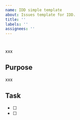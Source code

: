 ```yaml
---
name: IDD simple template
about: Issues template for IDD.
title: ''
labels: ''
assignees: ''
---
```


<!-- Title-->

#

<!-- Overview -->

xxx

## Purpose

xxx

## Task

- [ ]
- [ ]
